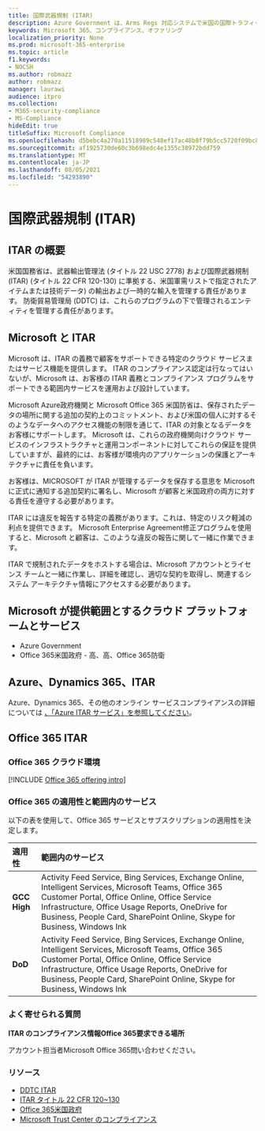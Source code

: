 ```yaml
---
title: 国際武器規制 (ITAR)
description: Azure Government は、Arms Regs 対応システムで米国の国際トラフィックを構築する顧客をサポートしています。
keywords: Microsoft 365、コンプライアンス、オファリング
localization_priority: None
ms.prod: microsoft-365-enterprise
ms.topic: article
f1.keywords:
- NOCSH
ms.author: robmazz
author: robmazz
manager: laurawi
audience: itpro
ms.collection:
- M365-security-compliance
- MS-Compliance
hideEdit: true
titleSuffix: Microsoft Compliance
ms.openlocfilehash: d5bebc4a270a11518989c548ef17ac48b8f79b5cc5720f09bc8677c40e422421
ms.sourcegitcommit: af1925730de60c3b698edc4e1355c38972bdd759
ms.translationtype: MT
ms.contentlocale: ja-JP
ms.lasthandoff: 08/05/2021
ms.locfileid: "54293890"
---
```

# <a name="international-traffic-in-arms-regulations-itar"></a>国際武器規制 (ITAR)

## <a name="itar-overview"></a>ITAR の概要

米国国務省は、武器輸出管理法 (タイトル 22 USC 2778) および国際武器規制 (ITAR) (タイトル 22 CFR 120-130) に準拠する、米国軍需リストで指定されたアイテムまたは技術データ) の輸出および一時的な輸入を管理する責任があります。 防衛貿易管理局 (DDTC) は、これらのプログラムの下で管理されるエンティティを管理する責任があります。

## <a name="microsoft-and-itar"></a>Microsoft と ITAR

Microsoft は、ITAR の義務で顧客をサポートできる特定のクラウド サービスまたはサービス機能を提供します。 ITAR のコンプライアンス認定は行なってはいないが、Microsoft は、お客様の ITAR 義務とコンプライアンス プログラムをサポートできる範囲内サービスを運用および設計しています。  
  
Microsoft Azure政府機関と Microsoft Office 365 米国防省は、保存されたデータの場所に関する追加の契約上のコミットメント、および米国の個人に対するそのようなデータへのアクセス機能の制限を通じて、ITAR の対象となるデータをお客様にサポートします。 Microsoft は、これらの政府機関向けクラウド サービスのインフラストラクチャと運用コンポーネントに対してこれらの保証を提供していますが、最終的には、お客様が環境内のアプリケーションの保護とアーキテクチャに責任を負います。  
  
お客様は、MICROSOFT が ITAR が管理するデータを保存する意思を Microsoft に正式に通知する追加契約に署名し、Microsoft が顧客と米国政府の両方に対する責任を遵守する必要があります。  
  
ITAR には違反を報告する特定の義務があります。これは、特定のリスク軽減の利点を提供できます。 Microsoft Enterprise Agreement修正プログラムを使用すると、Microsoft と顧客は、このような違反の報告に関して一緒に作業できます。  
  
ITAR で規制されたデータをホストする場合は、Microsoft アカウントとライセンス チームと一緒に作業し、詳細を確認し、適切な契約を取得し、関連するシステム アーキテクチャ情報にアクセスする必要があります。

## <a name="microsoft-in-scope-cloud-platforms--services"></a>Microsoft が提供範囲とするクラウド プラットフォームとサービス

- Azure Government
- Office 365米国政府 - 高、高、Office 365防衛

## <a name="azure-dynamics-365-and-itar"></a>Azure、Dynamics 365、ITAR

Azure、Dynamics 365、その他のオンライン サービスコンプライアンスの詳細については [、「Azure ITAR サービス」を参照してください](/azure/compliance/offerings/offering-itar)。

## <a name="office-365-and-itar"></a>Office 365 ITAR

### <a name="office-365-cloud-environments"></a>Office 365 クラウド環境

[!INCLUDE [Office 365 offering intro](../includes/o365-offering-introduction.md)]

### <a name="office-365-applicability-and-in-scope-services"></a>Office 365 の適用性と範囲内のサービス

以下の表を使用して、Office 365 サービスとサブスクリプションの適用性を決定します。

| **適用性** | **範囲内のサービス** |
|:------------------|:----------------------|
| **GCC High** | Activity Feed Service, Bing Services, Exchange Online, Intelligent Services, Microsoft Teams, Office 365 Customer Portal, Office Online, Office Service Infrastructure, Office Usage Reports, OneDrive for Business, People Card, SharePoint Online, Skype for Business, Windows Ink |
| **DoD** | Activity Feed Service, Bing Services, Exchange Online, Intelligent Services, Microsoft Teams, Office 365 Customer Portal, Office Online, Office Service Infrastructure, Office Usage Reports, OneDrive for Business, People Card, SharePoint Online, Skype for Business, Windows Ink |

### <a name="frequently-asked-questions"></a>よく寄せられる質問

**ITAR のコンプライアンス情報Office 365要求できる場所**

アカウント担当者Microsoft Office 365問い合わせください。

### <a name="resources"></a>リソース

- [DDTC ITAR](https://www.pmddtc.state.gov/?id=ddtc_kb_article_page&sys_id=24d528fddbfc930044f9ff621f961987)
- [ITAR タイトル 22 CFR 120~130](https://aka.ms/itar)
- [Office 365米国政府](https://products.office.com/government/office-365-web-services-for-government)
- [Microsoft Trust Center のコンプライアンス](https://www.microsoft.com/trust-center/compliance/compliance-overview)
